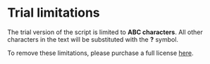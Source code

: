 # Trial limitations

The trial version of the script is limited to **ABC characters**. All other characters in the text will be substituted with the **?** symbol.

To remove these limitations, please purchase a full license [here](https://aescripts.com/scribe/).
